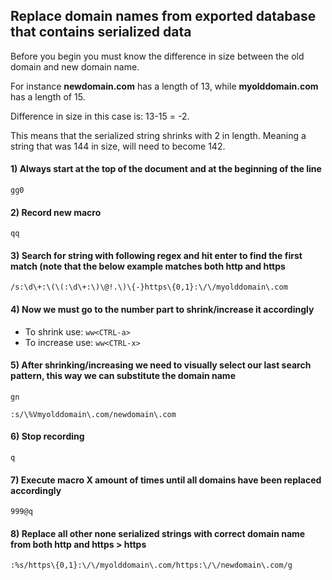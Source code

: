 ## Replace domain names from exported database that contains serialized data

Before you begin you must know the difference in size between the old domain and new domain name.

For instance **newdomain.com** has a length of 13, while **myolddomain.com** has a length of 15.

Difference in size in this case is: 13-15 = -2.

This means that the serialized string shrinks with 2 in length. Meaning a string that was 144 in size, will need to become 142.


#### 1) Always start at the top of the document and at the beginning of the line
```
gg0
```

#### 2) Record new macro
```
qq
```

#### 3) Search for string with following regex and hit enter to find the first match (note that the below example matches both http and https
```
/s:\d\+:\(\(:\d\+:\)\@!.\)\{-}https\{0,1}:\/\/myolddomain\.com
```

#### 4) Now we must go to the number part to shrink/increase it accordingly
  - To shrink use: `ww<CTRL-a>`
  - To increase use: `ww<CTRL-x>`
  
#### 5) After shrinking/increasing we need to visually select our last search pattern, this way we can substitute the domain name

```gn```

```
:s/\%Vmyolddomain\.com/newdomain\.com
```

#### 6) Stop recording
```
q
```

#### 7) Execute macro X amount of times until all domains have been replaced accordingly
```
999@q
```

#### 8) Replace all other none serialized strings with correct domain name from both http and https > https
```
:%s/https\{0,1}:\/\/myolddomain\.com/https:\/\/newdomain\.com/g
```


